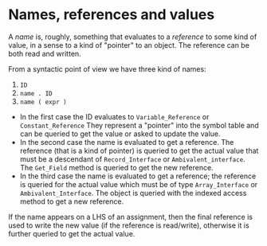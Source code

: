# Names, references and values 

A *name* is, roughly, something that evaluates to a *reference* to some kind of value, in a sense to a kind of "pointer" to an object. The reference can be both read and written.

From a syntactic point of view we have three kind of names:
1. `ID`
2. `name . ID`
3. `name ( expr )`

* In the first case the ID evaluates to `Variable_Reference` or `Constant_Reference` They represent a "pointer" into the symbol table and can be queried to get the value or asked to update the value.
* In the second case the name is evaluated to get a reference. The reference (that is a kind of pointer) is queried to get the actual value that must be a descendant of `Record_Interface` or `Ambivalent_interface`. The `Get_Field` method is queried to get the new reference.
* In the third case the name is evaluated to get a reference; the reference is queried for the actual value which must be of type `Array_Interface` or `Ambivalent_Interface`. The object is queried with the indexed access method to get a new reference.

If the name appears on a LHS of an assignment, then the final reference is used to write the new value (if the reference is read/write), otherwise it is further queried to get the actual value.
